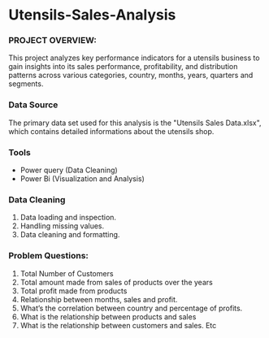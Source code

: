 # Utensils-Sales-Analysis

### PROJECT OVERVIEW: 

This project analyzes key performance indicators for a utensils business to gain insights into its sales performance, profitability, and distribution patterns across various categories, country, months, years, quarters and segments.

###  Data Source

The primary data set used for this analysis is the "Utensils Sales Data.xlsx", which contains detailed informations about the utensils shop.

### Tools
- Power query (Data Cleaning)
- Power Bi (Visualization and Analysis)

### Data Cleaning
 1. Data loading and inspection.
 2. Handling missing values.
 3. Data cleaning and formatting.

### Problem Questions: 
1.	Total Number of Customers
2.	Total amount made from sales of products over the years
3.	Total profit made from products
4.	Relationship between months, sales and profit.
5.	What’s the correlation between country and percentage of profits. 
6.	What is the relationship between products and sales
7.	What is the relationship between customers and sales. Etc
